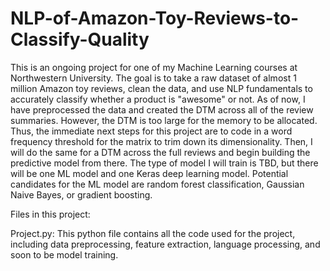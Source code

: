 # NLP-of-Amazon-Toy-Reviews-to-Classify-Quality

This is an ongoing project for one of my Machine Learning courses at Northwestern University. The goal is to take a raw dataset of almost 1 million Amazon toy reviews, clean the data, and use NLP fundamentals to accurately classify whether a product is "awesome" or not. As of now, I have preprocessed the data and created the DTM across all of the review summaries. However, the DTM is too large for the memory to be allocated. Thus, the immediate next steps for this project are to code in a word frequency threshold for the matrix to trim down its dimensionality. Then, I will do the same for a DTM across the full reviews and begin building the predictive model from there. The type of model I will train is TBD, but there will be one ML model and one Keras deep learning model. Potential candidates for the ML model are random forest classification, Gaussian Naive Bayes, or gradient boosting.

Files in this project:

Project.py: This python file contains all the code used for the project, including data preprocessing, feature extraction, language processing, and soon to be model training.
